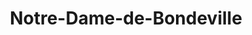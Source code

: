 ---
title: Notre-Dame-de-Bondeville
url: /notre-dame-de-bondeville/
latitude: 49.483
longitude: 1.041
---